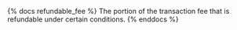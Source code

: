 {% docs refundable_fee %}
The portion of the transaction fee that is refundable under certain conditions.
{% enddocs %}
